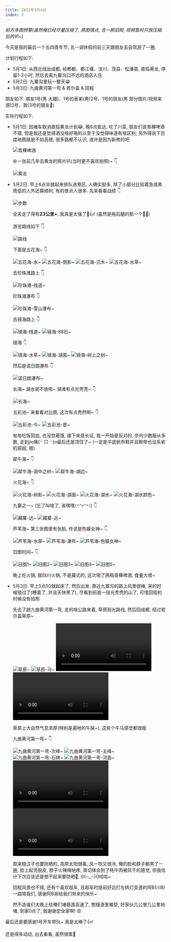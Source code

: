```yaml
---
title: 2021年5月4日
index: 3
---
```


*前方多图预警(虽然俺已经尽量压缩了, 原图慎点, 含一刷旧照, 视频暂时只放压缩后的叭~)*

今天是我的最后一个五四青年节, 五一调休假的前三天跟朋友去自驾游了一圈.

计划行程如下:

- 5月1日: 从西北线出成都, 经郫都、都江堰、汶川、茂县、松潘县, 直捣黄龙, 停留1-2小时, 然后去离九寨沟口不远的酒店入住
- 5月2日: 九寨沟里玩一整天:grin:
- 5月3日: 九曲黄河第一弯 & 若尔盖 & 回程

朋友如下: 朋友1号(男 大腿)、1号的表弟(男)2号、1号的朋友(男 部分图片/视频来源)3号、我(3号的朋友:rofl:)

实际行程如下:

- 5月1日: 因堵车取消直捣黄龙计划:joy:, 晚8点抵达, 吃了川菜, 朋友们说青稞啤酒不错, 但是我还是觉得酒没啥好喝的以至于没觉得味道有啥区别; 另外得说下百度地图就是不如高德, 很多路都不认识, 或许是因为新修的吧

  ![青稞啤酒](20210504/beer.jpg)

  补一张前几年去黄龙的照片叭(当时更不喜欢拍照)~ :point_down:

  ![黄龙](20210504/hl.jpg)

- 5月2日: 早上6点半就起来排队进景区, 人确实挺多, 除了小部分比较着急或素质低的人外还算顺利, 有的景点人很多. 先来看看战绩 :point_down:

  ![步数](20210504/bs.jpg)

  全天走了得有**23公里+**, 我真是太强了:muscle::thumbsup:! (虽然是拖后腿的那一个:man_facepalming:)

  游览路线如下 :point_down:

  ![路线](20210504/map.jpg)

  下面是五花海~ :point_down:

  ![五花海-水~](20210504/whh1.jpg)
  ![五花海-倒影~](20210504/whh2.jpg)
  ![五花海-沉木~](20210504/whh3.jpg)
  ![五花海-水草~](20210504/whh4.jpg)

  去珍珠滩路上 :point_down:

  ![珍珠滩-栈道~](20210504/zd1.jpg)

  珍珠滩瀑布 :point_down:

  ![珍珠滩-雪山瀑布~](20210504/zztpb.jpg)

  去镜海路上 :point_down:

  ![镜海-栈道~](20210504/zd2.jpg)
  ![镜海-88石~](20210504/88.jpg)

  镜海 :point_down:

  ![镜海-水草~](20210504/jh1.jpg)
  ![镜海-湖面~](20210504/jh2.jpg)
  ![镜海-树上之树~](20210504/jh3.jpg)

  然后是诺日朗瀑布 :point_down:

  ![诺日朗瀑布~](20210504/nrlpb.jpg)

  长海~ 湖水就不放啦~ 湖滩有点光秃秃~ :point_down:

  ![长海~](20210504/ch.jpg)

  五彩池~ 来看看对比图, 这次有点秃然啊~ :point_down:

  ![五彩池-今~](20210504/wcc-j.jpg)
  ![五彩池-昔~](20210504/wcc-x.jpg)

  匆匆吃饭回血, 也没觉着饿, 接下来是长征, 我一开始是反对的, 奈何少数服从多数, 走到jio痛(╯□╰)o最后还是顶住了~ (一定是平底帆布鞋并且鞋带也没系紧的原因, 嗯)

  犀牛海~ :point_down:

  ![犀牛海-湖中之树~](20210504/xnh1.jpg)
  ![犀牛海-湖边~](20210504/xnh2.jpg)

  火花海~ :point_down:

  ![火花海-树影~](20210504/hhh1.jpg)
  ![火花海-湖面~](20210504/hhh2.jpg)
  ![火花海-湖水~](20210504/hhh3.jpg)
  ![火花海-湖水颜色~](20210504/hhh4.jpg)

  九寨之一~ (忘了叫啥了, 诶嘿嘿`(*^▽^*)`) :point_down:

  ![藏寨-远~](20210504/zz1.jpg)
  ![藏寨-近~](20210504/zz2.jpg)

  芦苇海~ 第三张图里有张脸, 传说是色嫫女神~ :point_down:

  ![芦苇海-水草~](20210504/lwh1.jpg)
  ![芦苇海-瀑布~](20210504/lwh2.jpg)
  ![芦苇海-色嫫女神~](20210504/lwh3.jpg)

  旧图时间~ :point_down:

  ![旧图1~](20210504/old1.jpg)
  ![旧图2~](20210504/old2.jpg)
  ![旧图3~](20210504/old3.jpg)
  ![旧图4~](20210504/old4.jpg)
  ![旧图5~](20210504/old5.jpg)

  晚上吃火锅, 就四川火锅, 不是藏式的, 这次喝了两瓶青稞啤酒, 食量大增~

- 5月3日: 早上5点50就起床了, 然后出发. 靠近九寨沟的路上风景很棒, 来的时候错过了(睡着了, 并且天快黑了), 尽看到前面一段光秃秃的山了, 可惜回程的时候没有拍照

  先去了趟九曲黄河第一弯, 走的啥公路来着, 草原观光路线, 然后回成都, 经过若尔盖草原~

  ![草原~](20210504/cy.jpg)
  ![草原-马~](20210504/cy-m.jpg)
  ![草原啊~](/diary/20210504/cy.mp4)
  ![草原-牛啊~](/diary/20210504/cy-n.mp4)

  草原上大自然气息浓厚(特别是遍地的牛屎~), 这些个牛马感觉都很瘦

  九曲黄河第一弯~ :point_down:

  ![九曲黄河第一弯-次峰~](20210504/jqhhdyw1.jpg)
  ![九曲黄河第一弯-主峰~](20210504/jqhhdyw2.jpg)
  ![九曲黄河第一弯-石碑~](20210504/jqhhdyw3.jpg)
  ![九曲黄河第一弯-河面~](20210504/jqhhdyw4.jpg)
  ![九曲黄河第一弯-黄河啊~](/diary/20210504/hh.mp4)
  ![九曲黄河第一弯-黄河水啊~](/diary/20210504/hh-s.mp4)

  原来糙汉子也要防晒的, 高原太阳很毒, 风一吹又很冷, 俺的脸和脖子都黑了一圈, 脸上起壳脱皮, 脖子火辣辣地疼, 真切体会到了牦牛肉被风干的感觉, 但我估计下次应该还是想不起来要防晒:rofl:, O(∩_∩)O哈哈~

  回程风景也不错, 还有个喜欢超车, 且超车时提前好远打左转灯变道的阿B(川B)一路陪我们, 感谢阿B哥给我们带来的快乐~

  然不造谁们大晚上给俺们堵蓉昌高速了, 憋隧道里难受, 好家伙几公里几公里地堵, 到家0点了, 我谢谢您全家啊! :rage:

最后还是要感谢1号开车带队~ 真是太棒了:thumbsup:!

还是得多动动, 出去看看, 虽然很累:rofl:
